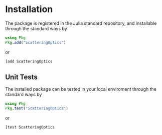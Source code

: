 
# Installation
The package is registered in the Julia standard repository, and installable through the standard ways by
```julia
using Pkg
Pkg.add("ScatteringOptics")
```
or
```julia
]add ScatteringOptics
```

## Unit Tests
The installed package can be tested in your local enviroment through the standard ways by
```julia
using Pkg
Pkg.test("ScatteringOptics")
```
or
```julia
]test ScatteringOptics
```